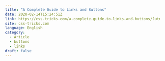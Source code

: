 ```yaml
---
title: "A Complete Guide to Links and Buttons"
date: 2020-02-14T15:24:51Z
link: https://css-tricks.com/a-complete-guide-to-links-and-buttons/?utm_medium=RSS&utm_source=news.12bit.vn
site: css-tricks.com
language: English
category:
  - Article
  - buttons
  - links
draft: false
---
```

